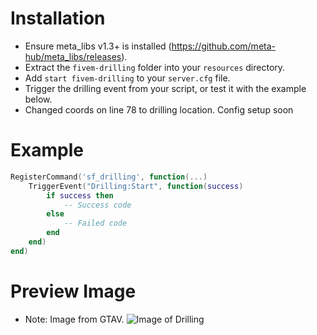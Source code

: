 # Installation
- Ensure meta_libs v1.3+ is installed (https://github.com/meta-hub/meta_libs/releases).
- Extract the `fivem-drilling` folder into your `resources` directory.
- Add `start fivem-drilling` to your `server.cfg` file.
- Trigger the drilling event from your script, or test it with the example below.
- Changed coords on line 78 to drilling location. Config setup soon

# Example
```lua
RegisterCommand('sf_drilling', function(...)                               
    TriggerEvent("Drilling:Start", function(success)
        if success then
            -- Success code
        else
            -- Failed code
        end
    end)
end)
```

# Preview Image
- Note: Image from GTAV.
![Image of Drilling](https://i.gyazo.com/8dc821883ef86c69c9edd483b8281210.jpg)

